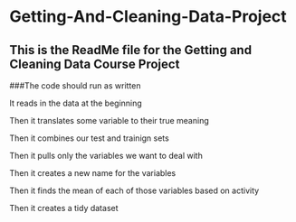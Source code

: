 Getting-And-Cleaning-Data-Project
=================================

## This is the ReadMe file for the Getting and Cleaning Data Course Project

###The code should run as written

It reads in the data at the beginning

Then it translates some variable to their true meaning

Then it combines our test and trainign sets

Then it pulls only the variables we want to deal with

Then it creates a new name for the variables

Then it finds the mean of each of those variables based on activity

Then it creates a tidy dataset
